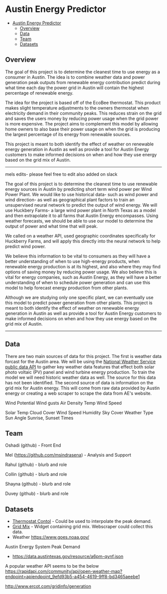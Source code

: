 # Austin Energy Predictor

- [Austin Energy Predictor](#austin-energy-predictor)
  - [Overview](#overview)
  - [Data](#data)
  - [Team](#team)
  - [Datasets](#datasets)

## Overview
The goal of this project is to determine the cleanest time to use energy as a consumer in Austin. The idea is to combine weather data and power generation peak outputs from renewable energy contribution predict during what time each day the power grid in Austin will contain the highest percentage of renewable energy.

The idea for the project is based off of the EcoBee thermostat. This product makes slight temperature adjustments to the owners thermostat when electricity demand in their community peaks. This reduces strain on the grid and saves the users money by reducing power usage when the grid power is more expensive. The project aims to complement this model by allowing home owners to also base their power usage on when the grid is producing the largest percentage of its energy from renewable sources.

This project is meant to both identify the effect of weather on renewable energy generation in Austin as well as provide a tool for Austin Energy customers to make informed decisions on when and how they use energy based on the grid mix of Austin.

------------------------------------------------------------------------------------------
mels edits- please feel free to edit also added on slack

The goal of this project is to determine the cleanest time to use renewable energy sources in Austin by predicting short term wind power per Wind Power Plant. We would like to use historical data- such as wind power and wind direction- as well as geographical plant factors to train an unsupervised neural network to predict the output of wind energy. We will use Huckbery Farms- a large wind power plant in North Texas as a model and then extrapolate it to all farms that Austin Energy encompasses. Using weather forecasts, we should be able to use our model to determine the output of power and what time that will peak.

We called on a weather API, used geographic coordinates specifically for Huckberry Farms, and will apply this directly into the neural network to help predict wind power.  

We believe this information to be vital to consumers as they will have a better understanding of when to use high-energy products, when renewable energy production is at its highest, and also where they may find options of saving money by reducing power usage. We also believe this is vital for energy companies, such as Austin Energy, as they will have a better understanding of when to schedule power generation and can use this model to help forecast energy production from other plants.

Although we are studying only one specific plant, we can eventually use this model to predict power generation from other plants. This project is meant to both identify the effect of weather on renewable energy generation in Austin as well as provide a tool for Austin Energy customers to make informed decisions on when and how they use energy based on the grid mix of Austin.

----------------------------------------------------------------------------------
## Data
There are two main sources of data for this project. The first is weather data forcast for the Austin area. We will be using the [ National Weather Service public data API](https://weather-gov.github.io/api/) to gather key weather data features that effect both solar photo voltaic (PV) panel and wind turbine energy production. To train the model we will need historic weather data as well. The source for this data has not been identified. The second source of data is information on the grid mix for Austin energy. This will come from raw data provided by Austin energy or creating a web scraper to scrape the data from AE's website.

Wind
Potential Wind gusts
Air Density
Temp
Wind Speed

Solar
Temp
Cloud Cover
Wind Speed
Humidity
Sky Cover
Weather Type
Sun Angle
Sunrise, Sunset Times


## Team

Oshadi (github) - Front End

Mel (https://github.com/msindrasena) - Analysis and Support

Rahul (github) - blurb and role

Collin (github) - blurb and role

Shayna (github) - blurb and role

Duvey (github) - blurb and role

## Datasets
* [Thermostat Contol](https://data.austintexas.gov/Utilities-and-City-Services/Power-Partner-Thermostat-Program/7jgb-hbdr) - Could be used to interpolate the peak demand.
* [Grid Mix](https://austinenergy.com/ae/about/environment/renewable-power-generation) - Widget containing grid mix. Webscraper could collect this data.
* Weather https://www.goes.noaa.gov/

Austin Energy System Peak Demand
* https://data.austintexas.gov/resource/a6pm-qynf.json

A popular weather API seems to be the below
https://rapidapi.com/community/api/open-weather-map?endpoint=apiendpoint_9efd93b5-a454-4619-9ff8-bd3465aeebe1

http://www.ercot.com/gridinfo/generation
